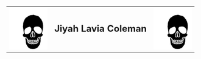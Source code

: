 <table style="margin: auto; border-collapse: collapse;">
  <tr>
    <td><img src="/images/240814217-baf52aa6-ff71-412d-9607-db8feb17874b.gif" style="width: 100px; height: auto;"></td>
    <td style="text-align: center; font-size: 24px; font-weight: bold;">Jiyah Lavia Coleman</td>
    <td><img src="/images/240814217-baf52aa6-ff71-412d-9607-db8feb17874b.gif" style="width: 100px; height: auto;"></td>
  </tr>
</table>
